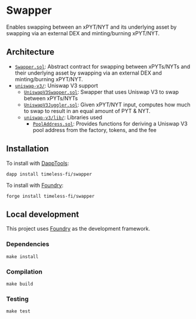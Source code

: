 # Swapper

Enables swapping between an xPYT/NYT and its underlying asset by swapping via an external DEX and minting/burning xPYT/NYT.

## Architecture

-   [`Swapper.sol`](src/Swapper.sol): Abstract contract for swapping between xPYTs/NYTs and their underlying asset by swapping via an external DEX and minting/burning xPYT/NYT.
-   [`uniswap-v3/`](src/uniswap-v3/): Uniswap V3 support
    -   [`UniswapV3Swapper.sol`](src/uniswap-v3/UniswapV3Swapper.sol): Swapper that uses Uniswap V3 to swap between xPYTs/NYTs
    -   [`UniswapV3Juggler.sol`](src/uniswap-v3/UniswapV3Juggler.sol): Given xPYT/NYT input, computes how much to swap to result in an equal amount of PYT & NYT.
    -   [`uniswap-v3/lib/`](src/uniswap-v3/lib/): Libraries used
        -   [`PoolAddress.sol`](src/uniswap-v3/lib/PoolAddress.sol): Provides functions for deriving a Uniswap V3 pool address from the factory, tokens, and the fee

## Installation

To install with [DappTools](https://github.com/dapphub/dapptools):

```
dapp install timeless-fi/swapper
```

To install with [Foundry](https://github.com/gakonst/foundry):

```
forge install timeless-fi/swapper
```

## Local development

This project uses [Foundry](https://github.com/gakonst/foundry) as the development framework.

### Dependencies

```
make install
```

### Compilation

```
make build
```

### Testing

```
make test
```
